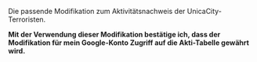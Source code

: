 ﻿Die passende Modifikation zum Aktivitätsnachweis der UnicaCity-Terroristen.
 
 **Mit der Verwendung dieser Modifikation bestätige ich, dass der Modifikation für mein Google-Konto Zugriff auf die Akti-Tabelle gewährt wird.**
